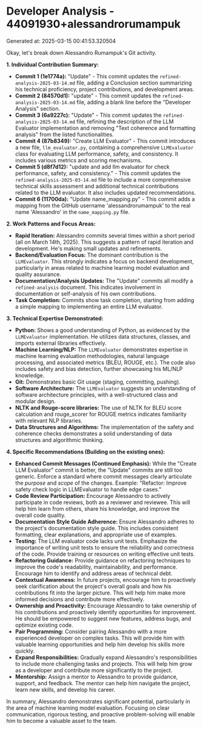 # Developer Analysis - 44091930+alessandrorumampuk
Generated at: 2025-03-15 00:41:53.320504

Okay, let's break down Alessandro Rumampuk's Git activity.

**1. Individual Contribution Summary:**

*   **Commit 1 (1e1774a):** "Update" -  This commit updates the `refined-analysis-2025-03-14.md` file, adding a Conclusion section summarizing his technical proficiency, project contributions, and development areas.
*   **Commit 2 (84570d1):** "update" - This commit updates the `refined-analysis-2025-03-14.md` file, adding a blank line before the "Developer Analysis" section.
*   **Commit 3 (6a9227c):** "Update" - This commit updates the `refined-analysis-2025-03-14.md` file, refining the description of the LLM Evaluator implementation and removing "Text coherence and formatting analysis" from the listed functionalities.
*   **Commit 4 (87b8349):** "Create LLM Evaluator" - This commit introduces a new file, `llm_evaluator.py`, containing a comprehensive `LLMEvaluator` class for evaluating LLM performance, safety, and consistency. It includes various metrics and scoring mechanisms.
*   **Commit 5 (d8f7d12):** "update and add llm evaluator for check performance, safety, and consistency." - This commit updates the `refined-analysis-2025-03-14.md` file to include a more comprehensive technical skills assessment and additional technical contributions related to the LLM evaluator.  It also includes updated recommendations.
*   **Commit 6 (11700da):** "Update name_mapping.py" - This commit adds a mapping from the GitHub username 'alessandrorumampuk' to the real name 'Alessandro' in the `name_mapping.py` file.

**2. Work Patterns and Focus Areas:**

*   **Rapid Iteration:** Alessandro commits several times within a short period (all on March 14th, 2025). This suggests a pattern of rapid iteration and development.  He's making small updates and refinements.
*   **Backend/Evaluation Focus:** The dominant contribution is the `LLMEvaluator`. This strongly indicates a focus on backend development, particularly in areas related to machine learning model evaluation and quality assurance.
*   **Documentation/Analysis Updates:**  The "Update" commits all modify a `refined-analysis` document.  This indicates involvement in documentation or self-analysis of his own contributions.
*   **Task Completion:** Commits show task completion, starting from adding a simple mapping to implementing an entire LLM evaluator.

**3. Technical Expertise Demonstrated:**

*   **Python:** Shows a good understanding of Python, as evidenced by the `LLMEvaluator` implementation. He utilizes data structures, classes, and imports external libraries effectively.
*   **Machine Learning/NLP:** The `LLMEvaluator` demonstrates expertise in machine learning evaluation methodologies, natural language processing, and associated metrics (BLEU, ROUGE, etc.).  The code also includes safety and bias detection, further showcasing his ML/NLP knowledge.
*   **Git:**  Demonstrates basic Git usage (staging, committing, pushing).
*   **Software Architecture:**  The `LLMEvaluator` suggests an understanding of software architecture principles, with a well-structured class and modular design.
*   **NLTK and Rouge-score libraries:** The use of NLTK for BLEU score calculation and rouge_scorer for ROUGE metrics indicates familiarity with relevant NLP libraries.
*   **Data Structures and Algorithms:**  The implementation of the safety and coherence checks demonstrates a solid understanding of data structures and algorithmic thinking.

**4. Specific Recommendations (Building on the existing ones):**

*   **Enhanced Commit Messages (Continued Emphasis):**  While the "Create LLM Evaluator" commit is better, the "Update" commits are still too generic. Enforce a standard where commit messages clearly articulate the *purpose* and *scope* of the changes. Example: "Refactor: Improve safety check logic in LLMEvaluator to handle edge cases."
*   **Code Review Participation:** Encourage Alessandro to actively participate in code reviews, both as a reviewer and reviewee. This will help him learn from others, share his knowledge, and improve the overall code quality.
*   **Documentation Style Guide Adherence:** Ensure Alessandro adheres to the project's documentation style guide. This includes consistent formatting, clear explanations, and appropriate use of examples.
*   **Testing:** The LLM evaluator code lacks unit tests. Emphasize the importance of writing unit tests to ensure the reliability and correctness of the code. Provide training or resources on writing effective unit tests.
*   **Refactoring Guidance:** Provide guidance on refactoring techniques to improve the code's readability, maintainability, and performance. Encourage him to identify and address areas of technical debt.
*   **Contextual Awareness:** In future projects, encourage him to proactively seek clarification about the project's overall goals and how his contributions fit into the larger picture. This will help him make more informed decisions and contribute more effectively.
*   **Ownership and Proactivity:** Encourage Alessandro to take ownership of his contributions and proactively identify opportunities for improvement.  He should be empowered to suggest new features, address bugs, and optimize existing code.
*   **Pair Programming:** Consider pairing Alessandro with a more experienced developer on complex tasks. This will provide him with valuable learning opportunities and help him develop his skills more quickly.
*   **Expand Responsibilities:** Gradually expand Alessandro's responsibilities to include more challenging tasks and projects. This will help him grow as a developer and contribute more significantly to the project.
*   **Mentorship:** Assign a mentor to Alessandro to provide guidance, support, and feedback. The mentor can help him navigate the project, learn new skills, and develop his career.

In summary, Alessandro demonstrates significant potential, particularly in the area of machine learning model evaluation.  Focusing on clear communication, rigorous testing, and proactive problem-solving will enable him to become a valuable asset to the team.
